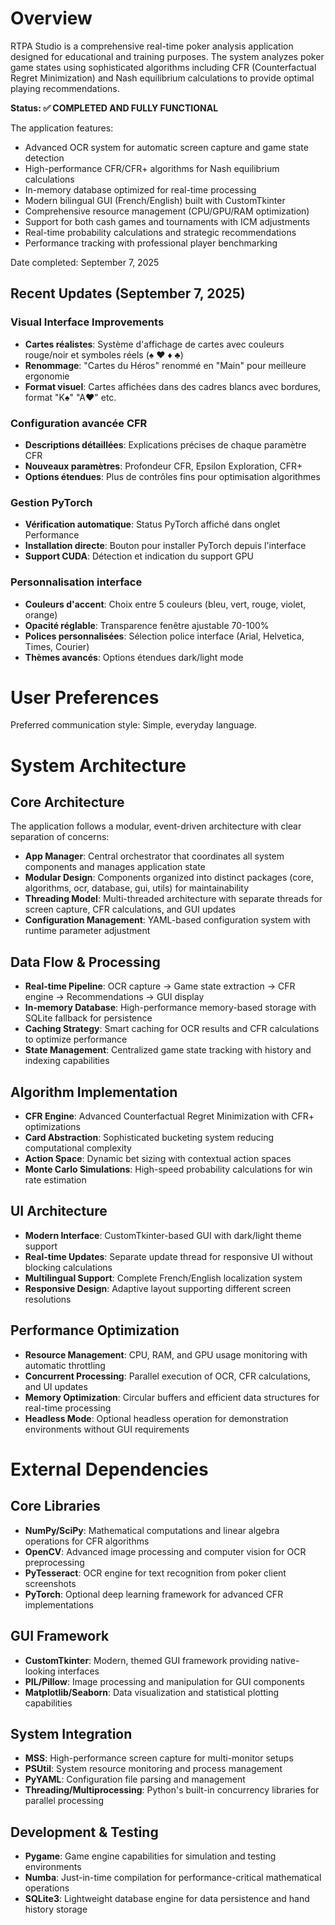 # Overview

RTPA Studio is a comprehensive real-time poker analysis application designed for educational and training purposes. The system analyzes poker game states using sophisticated algorithms including CFR (Counterfactual Regret Minimization) and Nash equilibrium calculations to provide optimal playing recommendations. 

**Status: ✅ COMPLETED AND FULLY FUNCTIONAL**

The application features:
- Advanced OCR system for automatic screen capture and game state detection
- High-performance CFR/CFR+ algorithms for Nash equilibrium calculations
- In-memory database optimized for real-time processing
- Modern bilingual GUI (French/English) built with CustomTkinter
- Comprehensive resource management (CPU/GPU/RAM optimization)
- Support for both cash games and tournaments with ICM adjustments
- Real-time probability calculations and strategic recommendations
- Performance tracking with professional player benchmarking

Date completed: September 7, 2025

## Recent Updates (September 7, 2025)

### Visual Interface Improvements
- **Cartes réalistes**: Système d'affichage de cartes avec couleurs rouge/noir et symboles réels (♠ ♥ ♦ ♣)
- **Renommage**: "Cartes du Héros" renommé en "Main" pour meilleure ergonomie
- **Format visuel**: Cartes affichées dans des cadres blancs avec bordures, format "K♠" "A♥" etc.

### Configuration avancée CFR
- **Descriptions détaillées**: Explications précises de chaque paramètre CFR
- **Nouveaux paramètres**: Profondeur CFR, Epsilon Exploration, CFR+
- **Options étendues**: Plus de contrôles fins pour optimisation algorithmes

### Gestion PyTorch
- **Vérification automatique**: Status PyTorch affiché dans onglet Performance
- **Installation directe**: Bouton pour installer PyTorch depuis l'interface
- **Support CUDA**: Détection et indication du support GPU

### Personnalisation interface
- **Couleurs d'accent**: Choix entre 5 couleurs (bleu, vert, rouge, violet, orange)
- **Opacité réglable**: Transparence fenêtre ajustable 70-100%
- **Polices personnalisées**: Sélection police interface (Arial, Helvetica, Times, Courier)
- **Thèmes avancés**: Options étendues dark/light mode

# User Preferences

Preferred communication style: Simple, everyday language.

# System Architecture

## Core Architecture
The application follows a modular, event-driven architecture with clear separation of concerns:

- **App Manager**: Central orchestrator that coordinates all system components and manages application state
- **Modular Design**: Components organized into distinct packages (core, algorithms, ocr, database, gui, utils) for maintainability
- **Threading Model**: Multi-threaded architecture with separate threads for screen capture, CFR calculations, and GUI updates
- **Configuration Management**: YAML-based configuration system with runtime parameter adjustment

## Data Flow & Processing
- **Real-time Pipeline**: OCR capture → Game state extraction → CFR engine → Recommendations → GUI display
- **In-memory Database**: High-performance memory-based storage with SQLite fallback for persistence
- **Caching Strategy**: Smart caching for OCR results and CFR calculations to optimize performance
- **State Management**: Centralized game state tracking with history and indexing capabilities

## Algorithm Implementation
- **CFR Engine**: Advanced Counterfactual Regret Minimization with CFR+ optimizations
- **Card Abstraction**: Sophisticated bucketing system reducing computational complexity
- **Action Space**: Dynamic bet sizing with contextual action spaces
- **Monte Carlo Simulations**: High-speed probability calculations for win rate estimation

## UI Architecture
- **Modern Interface**: CustomTkinter-based GUI with dark/light theme support
- **Real-time Updates**: Separate update thread for responsive UI without blocking calculations
- **Multilingual Support**: Complete French/English localization system
- **Responsive Design**: Adaptive layout supporting different screen resolutions

## Performance Optimization
- **Resource Management**: CPU, RAM, and GPU usage monitoring with automatic throttling
- **Concurrent Processing**: Parallel execution of OCR, CFR calculations, and UI updates
- **Memory Optimization**: Circular buffers and efficient data structures for real-time processing
- **Headless Mode**: Optional headless operation for demonstration environments without GUI requirements

# External Dependencies

## Core Libraries
- **NumPy/SciPy**: Mathematical computations and linear algebra operations for CFR algorithms
- **OpenCV**: Advanced image processing and computer vision for OCR preprocessing
- **PyTesseract**: OCR engine for text recognition from poker client screenshots
- **PyTorch**: Optional deep learning framework for advanced CFR implementations

## GUI Framework
- **CustomTkinter**: Modern, themed GUI framework providing native-looking interfaces
- **PIL/Pillow**: Image processing and manipulation for GUI components
- **Matplotlib/Seaborn**: Data visualization and statistical plotting capabilities

## System Integration
- **MSS**: High-performance screen capture for multi-monitor setups
- **PSUtil**: System resource monitoring and process management
- **PyYAML**: Configuration file parsing and management
- **Threading/Multiprocessing**: Python's built-in concurrency libraries for parallel processing

## Development & Testing
- **Pygame**: Game engine capabilities for simulation and testing environments
- **Numba**: Just-in-time compilation for performance-critical mathematical operations
- **SQLite3**: Lightweight database engine for data persistence and hand history storage